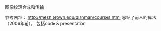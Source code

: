 图像纹理合成和传输

参考网址： http://mesh.brown.edu/dlanman/courses.html
总结了前人的算法 （2006年前）， 包括code & presentation
